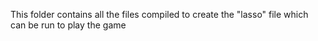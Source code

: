 This folder contains all the files compiled to create the "lasso" file which can be run to play the game
